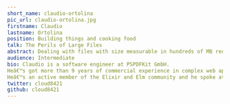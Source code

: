```yaml
---
short_name: claudio-ortolina
pic_url: claudio-ortolina.jpg
firstname: Claudio
lastname: Ortolina
position: Building things and cooking food
talk: The Perils of Large Files
abstract: Dealing with files with size measurable in hundreds of MB requires some extra care. This talk aims at covering techniques to implement, profile and troubleshoot scenarios involving large files with a focus on performance and reliability.
audience: Intermediate
bio: Claudio is a software engineer at PSPDFKit GmbH.
Heâ€™s got more than 9 years of commercial experience in complex web applications and apis, with expertise in Elixir, Ruby, Elm and JavaScript and he previously worked at New Bamboo Web Development Ltd. (now part of Thoughtbot Inc.), and Erlang Solutions Ltd.
Heâ€™s an active member of the Elixir and Elm community and he spoke at different conferences (like ElixirConf EU, ElixirConf US and ElixirLDN) and various user groups, with focus around code architecture, patterns and tooling.
twitter: cloud8421
github: cloud8421
---
```


